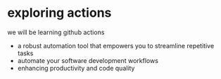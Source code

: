 # exploring actions
we will be learning github actions
- a robust automation tool that empowers you to streamline repetitive tasks
- automate your software development workflows
- enhancing productivity and code quality